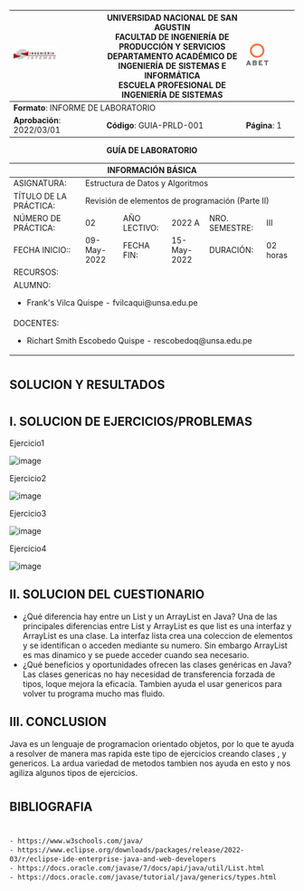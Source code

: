 <div align="center">
<table>
    <theader>
        <tr>
            <td><img src="https://github.com/rescobedoq/pw2/blob/main/epis.png?raw=true" alt="EPIS" style="width:50%; height:auto"/></td>
            <th>
                <span style="font-weight:bold;">UNIVERSIDAD NACIONAL DE SAN AGUSTIN</span><br />
                <span style="font-weight:bold;">FACULTAD DE INGENIERÍA DE PRODUCCIÓN Y SERVICIOS</span><br />
                <span style="font-weight:bold;">DEPARTAMENTO ACADÉMICO DE INGENIERÍA DE SISTEMAS E INFORMÁTICA</span><br />
                <span style="font-weight:bold;">ESCUELA PROFESIONAL DE INGENIERÍA DE SISTEMAS</span>
            </th>
            <td><img src="https://github.com/rescobedoq/pw2/blob/main/abet.png?raw=true" alt="ABET" style="width:50%; height:auto"/></td>
        </tr>
    </theader>
    <tbody>
        <tr><td colspan="3"><span style="font-weight:bold;">Formato</span>: INFORME DE LABORATORIO</td></tr>
        <tr><td><span style="font-weight:bold;">Aprobación</span>:  2022/03/01</td><td><span style="font-weight:bold;">Código</span>: GUIA-PRLD-001</td><td><span style="font-weight:bold;">Página</span>: 1</td></tr>
    </tbody>
</table>
</div>
<div align="center">
<span style="font-weight:bold;">GUÍA DE LABORATORIO</span><br />
</div>

<table>
<theader>
<tr><th colspan="6">INFORMACIÓN BÁSICA</th></tr>
</theader>
<tbody>
<tr><td>ASIGNATURA:</td><td colspan="5">Estructura de Datos y Algoritmos</td></tr>
<tr><td>TÍTULO DE LA PRÁCTICA:</td><td colspan="5">Revisión de elementos de programación (Parte II)</td></tr>
<tr>
<td>NÚMERO DE PRÁCTICA:</td><td>02</td><td>AÑO LECTIVO:</td><td>2022 A</td><td>NRO. SEMESTRE:</td><td>III</td>
</tr>
<tr>
<td>FECHA INICIO::</td><td>09-May-2022</td><td>FECHA FIN:</td><td>15-May-2022</td><td>DURACIÓN:</td><td>02 horas</td>
</tr>
<tr><td colspan="6">RECURSOS:
</td>
</<tr>
  <tr><td colspan="6">ALUMNO:
<ul>
<li>Frank's Vilca Quispe - fvilcaqui@unsa.edu.pe</li>
</ul>
</td>
</<tr>
<tr><td colspan="6">DOCENTES:
<ul>
<li>Richart Smith Escobedo Quispe - rescobedoq@unsa.edu.pe</li>
</ul>
</td>
</<tr>
</tdbody>
</table>

#
   ## SOLUCION Y RESULTADOS
#

## I. SOLUCION DE EJERCICIOS/PROBLEMAS
Ejercicio1

![image](https://user-images.githubusercontent.com/87882802/168411146-e5b6502a-980d-4e49-ac34-5d6f52b3d028.png)

Ejercicio2

![image](https://user-images.githubusercontent.com/87882802/168411155-e8281919-2bad-4f79-a87e-e11826fbc6fd.png)

Ejercicio3

![image](https://user-images.githubusercontent.com/87882802/168411164-2583af19-c542-4c00-917a-ff4cc52065fe.png)

Ejercicio4

![image](https://user-images.githubusercontent.com/87882802/168411175-721c1bb3-d820-4042-9ac7-58af122f9711.png)


## II. SOLUCION DEL CUESTIONARIO
- ¿Qué diferencia hay entre un List y un ArrayList en Java?
Una de las principales diferencias entre List y ArrayList es que list es una interfaz y ArrayList es una clase.
La interfaz lista crea una coleccion de elementos y se identifican o acceden mediante su numero. Sin embargo ArrayList es mas dinamico y se puede acceder cuando sea necesario.
- ¿Qué beneficios y oportunidades ofrecen las clases genéricas en Java?
Las clases genericas no hay necesidad de transferencia forzada de tipos, loque mejora la eficacia. Tambien ayuda el usar genericos para volver tu programa mucho mas fluido.

## III. CONCLUSION
Java es un lenguaje de programacion orientado objetos, por lo que te ayuda a resolver de manera mas rapida este tipo de ejercicios creando clases , y genericos.
La ardua variedad de metodos tambien nos ayuda en esto y nos agiliza algunos tipos de ejercicios.

#
   ## BIBLIOGRAFIA
#

    - https://www.w3schools.com/java/
    - https://www.eclipse.org/downloads/packages/release/2022-03/r/eclipse-ide-enterprise-java-and-web-developers
    - https://docs.oracle.com/javase/7/docs/api/java/util/List.html
    - https://docs.oracle.com/javase/tutorial/java/generics/types.html













